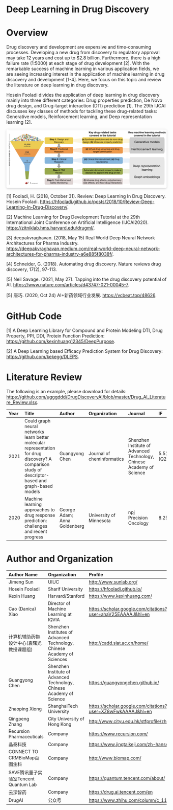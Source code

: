 # Deep Learning in Drug Discovery

# Overview

Drug discovery and development are expensive and time-consuming processes. Developing a new drug from discovery to regulatory approval may take 12 years and cost up to $2.8 billion. Furthermore, there is a high failure rate (1:5000) at each stage of drug development [2]. With the remarkable success of machine learning in various application fields, we are seeing increasing interest in the application of machine learning in drug discovery and development [1-4]. Here, we focus on this topic and review the literature on deep learning in drug discovery.

Hosein Fooladi divides the application of deep learning in drug discovery mainly into three different categories: Drug properties prediction, De Novo drug design, and Drug-target interaction (DTI) prediction [1]. The 29th IJCAI discusses key classes of methods for tackling these drug-related tasks: Generative models, Reinforcement learning, and Deep representation learning [2].

<center>
    <img style="border-radius: 0.3125em;
    box-shadow: 0 2px 4px 0 rgba(34,36,38,.12),0 2px 10px 0 rgba(34,36,38,.08);" 
    src="./pics/workflow.png">
</center>

[1] Fooladi, H. (2018, October 31). Review: Deep Learning In Drug Discovery. Hosein Fooladi. https://hfooladi.github.io/posts/2018/10/Review-Deep-Learning-In-Drug-Discovery/. 

[2] Machine Learning for Drug Development Tutorial at the 29th International Joint Conference on Artificial Intelligence (IJCAI2020). https://zitniklab.hms.harvard.edu/drugml/.

[3] deepakvraghavan. (2018, May 15) Real World Deep Neural Network Architectures for Pharma Industry. https://deepakvraghavan.medium.com/real-world-deep-neural-network-architectures-for-pharma-industry-a6e885f8038f/.

[4] Schneider, G. (2018). Automating drug discovery. Nature reviews drug discovery, 17(2), 97-113.

[5] Neil Savage. (2021, May 27). Tapping into the drug discovery potential of AI. https://www.nature.com/articles/d43747-021-00045-7.

[5] 唐巧. (2020, Oct 24) AI+新药领域行业发展. https://vcbeat.top/48626.

# GitHub Code

[1] A Deep Learning Library for Compound and Protein Modeling DTI, Drug Property, PPI, DDI, Protein Function Prediction: https://github.com/kexinhuang12345/DeepPurpose.

[2] A Deep Learning based Efficacy Prediction System for Drug Discovery: https://github.com/kekegg/DLEPS.

# Literature Review

The following is an example, please download for details: https://github.com/ugggddd/DrugDiscoveryAI/blob/master/Drug_AI_Literature_Review.xlsx.

| Year | Title | Author | Organization | Journal | IF | Citation | DOI | DATA | Code |
| :-----| :----- | :----- | :----- | :----- | :----- | :----- | :----- | :----- | :----- |
| 2021 | Could graph neural networks learn better molecular representation for drug discovery? A comparison study of descriptor-based and graph-based models | Guangyong Chen | Journal of cheminformatics | Shenzhen Institute of Advanced Technology, Chinese Academy of Science |  5.514 (Q2) | 5 | https://doi.org/10.1186/s13321-020-00479-8 |
|2020 | Machine learning approaches to drug response prediction: challenges and recent progress | George Adam; Anna Goldenberg | University of Minnesota | npj Precision Oncology | 8.25 | 30 | https://doi.org/10.1038/s41698-020-0122-1 |

# Author and Organization


| Author Name     	 	| Organization 		| Profile    					|
| :-----| :----- | :----- |
| Jimeng Sun       		|   UIUC   			| http://www.sunlab.org/ 		|
| Hosein Fooladi        | Sharif University | https://hfooladi.github.io/   |
| Kexin Huang   		| Harvard/Stanford  | https://www.kexinhuang.com/   |
| Cao (Danica) Xiao 	| Director of Machine Learning at IQVIA 		| https://scholar.google.com/citations?user=ahaV25EAAAAJ&hl=en |
| 计算机辅助药物设计中心(袁曙光教授课题组) | Shenzhen Institutes of Advanced Technology, Chinese Academy of Sciences| http://cadd.siat.ac.cn/home/ |
| Guangyong Chen | Shenzhen Institute of Advanced Technology, Chinese Academy of Science | https://guangyongchen.github.io/ |
| Zhaoping Xiong | ShanghaiTech University | https://scholar.google.com/citations?user=XZ8wFwkAAAAJ&hl=en |
| Qingpeng Zhang | City University of Hong Kong | http://www.cityu.edu.hk/stfprofile/zhang.html |
| Recursion Pharmaceuticals                | Company                                                      | https://www.recursion.com/                                   |
| 晶泰科技                                 | Company                                                      | https://www.jingtaikeji.com/zh-hans/                         |
| CONNECT TO CRMBioMap百图生科             | Company                                                      | http://www.biomap.com/                                       |
| SAVE腾讯量子实验室Tencent Quantum Lab    | Company                                                      | https://quantum.tencent.com/about/                           |
| 云深智药                                 | Company                                                      | https://drug.ai.tencent.com/en                               |
| DrugAI | 公众号 | https://www.zhihu.com/column/c_1155516810005778432 |